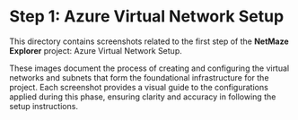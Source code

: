 # Step 1: Azure Virtual Network Setup

This directory contains screenshots related to the first step of the **NetMaze Explorer** project: Azure Virtual Network Setup. 

These images document the process of creating and configuring the virtual networks and subnets that form the foundational infrastructure for the project. Each screenshot provides a visual guide to the configurations applied during this phase, ensuring clarity and accuracy in following the setup instructions.
